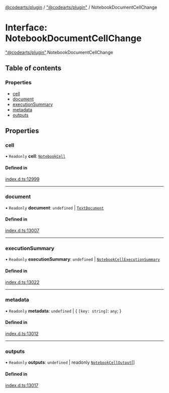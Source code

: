 [@codearts/plugin](../README.md) / ["@codearts/plugin"](../modules/_codearts_plugin_.md) / NotebookDocumentCellChange

# Interface: NotebookDocumentCellChange

["@codearts/plugin"](../modules/_codearts_plugin_.md).NotebookDocumentCellChange

## Table of contents

### Properties

- [cell](codearts_plugin_.NotebookDocumentCellChange.md#cell)
- [document](codearts_plugin_.NotebookDocumentCellChange.md#document)
- [executionSummary](codearts_plugin_.NotebookDocumentCellChange.md#executionsummary)
- [metadata](codearts_plugin_.NotebookDocumentCellChange.md#metadata)
- [outputs](codearts_plugin_.NotebookDocumentCellChange.md#outputs)

## Properties

### cell

• `Readonly` **cell**: [`NotebookCell`](codearts_plugin_.NotebookCell.md)

#### Defined in

[index.d.ts:12999](https://github.com/huaweicloud/cloudide-plugin-api/blob/203b986/index.d.ts#L12999)

___

### document

• `Readonly` **document**: `undefined` \| [`TextDocument`](codearts_plugin_.TextDocument.md)

#### Defined in

[index.d.ts:13007](https://github.com/huaweicloud/cloudide-plugin-api/blob/203b986/index.d.ts#L13007)

___

### executionSummary

• `Readonly` **executionSummary**: `undefined` \| [`NotebookCellExecutionSummary`](codearts_plugin_.NotebookCellExecutionSummary.md)

#### Defined in

[index.d.ts:13022](https://github.com/huaweicloud/cloudide-plugin-api/blob/203b986/index.d.ts#L13022)

___

### metadata

• `Readonly` **metadata**: `undefined` \| { `[key: string]`: `any`;  }

#### Defined in

[index.d.ts:13012](https://github.com/huaweicloud/cloudide-plugin-api/blob/203b986/index.d.ts#L13012)

___

### outputs

• `Readonly` **outputs**: `undefined` \| readonly [`NotebookCellOutput`](../classes/codearts_plugin_.NotebookCellOutput.md)[]

#### Defined in

[index.d.ts:13017](https://github.com/huaweicloud/cloudide-plugin-api/blob/203b986/index.d.ts#L13017)
